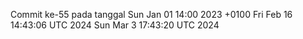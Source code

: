Commit ke-55 pada tanggal Sun Jan 01 14:00 2023 +0100
Fri Feb 16 14:43:06 UTC 2024
Sun Mar  3 17:43:20 UTC 2024
